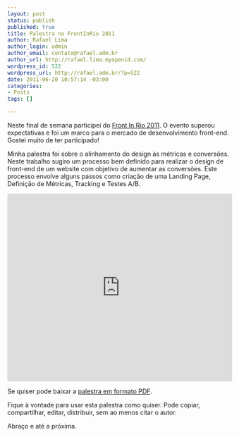 ```yaml
--- 
layout: post
status: publish
published: true
title: Palestra no FrontInRio 2011
author: Rafael Lima
author_login: admin
author_email: contato@rafael.adm.br
author_url: http://rafael.lima.myopenid.com/
wordpress_id: 522
wordpress_url: http://rafael.adm.br/?p=522
date: 2011-06-20 10:57:14 -03:00
categories: 
- Posts
tags: []

---
```

Neste final de semana participei do <a href="http://www.frontinrio.com.br/">Front In Rio 2011</a>. O evento superou expectativas e foi um marco para o mercado de desenvolvimento front-end. Gostei muito de ter participado!

Minha palestra foi sobre o alinhamento do design &agrave;s m&eacute;tricas e convers&otilde;es. Neste trabalho sugiro um processo bem definido para realizar o design de front-end de um website com objetivo de aumentar as convers&otilde;es. Este processo envolve alguns passos como cria&ccedil;&atilde;o de uma Landing Page, Defini&ccedil;&atilde;o de M&eacute;tricas, Tracking e Testes A/B.

<iframe src="http://www.slideshare.net/slideshow/embed_code/8364542?rel=0" width="510" height="426" frameborder="0" marginwidth="0" marginheight="0" scrolling="no"></iframe>

Se quiser pode baixar a <a href="http://rafael.adm.br/wp-content/uploads/2011/06/Alinhando-o-Design-as-Metricas-e-Convers&otilde;es.pdf">palestra em formato PDF</a>.

Fique &agrave; vontade para usar esta palestra como quiser. Pode copiar, compartilhar, editar, distribuir, sem ao menos citar o autor.

Abra&ccedil;o e at&eacute; a pr&oacute;xima.
